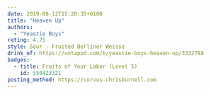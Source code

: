 ```yaml
---
date: 2019-08-12T15:20:35+0100
title: "Heaven Up"
authors:
  - "Yeastie Boys"
rating: 4.75
style: Sour - Fruited Berliner Weisse
drink_of: https://untappd.com/b/yeastie-boys-heaven-up/3332788
badges:
  - title: Fruits of Your Labor (Level 5)
    id: 550423321
posting_method: https://corvus.chrisburnell.com
---
```

